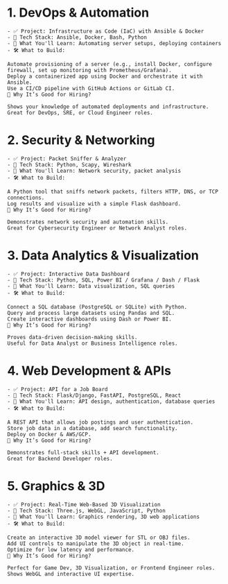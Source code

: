 # 1. DevOps & Automation
    - ✅ Project: Infrastructure as Code (IaC) with Ansible & Docker
    - 🔹 Tech Stack: Ansible, Docker, Bash, Python
    - 📌 What You'll Learn: Automating server setups, deploying containers
    - 🛠 What to Build:

    Automate provisioning of a server (e.g., install Docker, configure firewall, set up monitoring with Prometheus/Grafana).
    Deploy a containerized app using Docker and orchestrate it with Ansible.
    Use a CI/CD pipeline with GitHub Actions or GitLab CI.
    📜 Why It’s Good for Hiring?

    Shows your knowledge of automated deployments and infrastructure.
    Great for DevOps, SRE, or Cloud Engineer roles.

# 2. Security & Networking
    - ✅ Project: Packet Sniffer & Analyzer
    - 🔹 Tech Stack: Python, Scapy, Wireshark
    - 📌 What You'll Learn: Network security, packet analysis
    - 🛠 What to Build:

    A Python tool that sniffs network packets, filters HTTP, DNS, or TCP connections.
    Log results and visualize with a simple Flask dashboard.
    📜 Why It’s Good for Hiring?

    Demonstrates network security and automation skills.
    Great for Cybersecurity Engineer or Network Analyst roles.

# 3. Data Analytics & Visualization
    - ✅ Project: Interactive Data Dashboard
    - 🔹 Tech Stack: Python, SQL, Power BI / Grafana / Dash / Flask
    - 📌 What You'll Learn: Data visualization, SQL queries
    - 🛠 What to Build:

    Connect a SQL database (PostgreSQL or SQLite) with Python.
    Query and process large datasets using Pandas and SQL.
    Create interactive dashboards using Dash or Power BI.
    📜 Why It’s Good for Hiring?

    Proves data-driven decision-making skills.
    Useful for Data Analyst or Business Intelligence roles.

# 4. Web Development & APIs
    - ✅ Project: API for a Job Board
    - 🔹 Tech Stack: Flask/Django, FastAPI, PostgreSQL, React
    - 📌 What You'll Learn: API design, authentication, database queries
    - 🛠 What to Build:

    A REST API that allows job postings and user authentication.
    Store job data in a database, add search functionality.
    Deploy on Docker & AWS/GCP.
    📜 Why It’s Good for Hiring?

    Demonstrates full-stack skills + API development.
    Great for Backend Developer roles.

# 5. Graphics & 3D
    - ✅ Project: Real-Time Web-Based 3D Visualization
    - 🔹 Tech Stack: Three.js, WebGL, JavaScript, Python
    - 📌 What You'll Learn: Graphics rendering, 3D web applications
    - 🛠 What to Build:

    Create an interactive 3D model viewer for STL or OBJ files.
    Add UI controls to manipulate the 3D object in real-time.
    Optimize for low latency and performance.
    📜 Why It’s Good for Hiring?

    Perfect for Game Dev, 3D Visualization, or Frontend Engineer roles.
    Shows WebGL and interactive UI expertise.